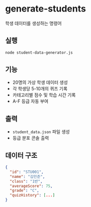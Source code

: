 # generate-students

학생 데이터를 생성하는 명령어

## 실행
```bash
node student-data-generator.js
```

## 기능
- 20명의 가상 학생 데이터 생성
- 각 학생당 5-10개의 퀴즈 기록
- 카테고리별 점수 및 학습 시간 기록
- A-F 등급 자동 부여

## 출력
- `student_data.json` 파일 생성
- 등급 분포 콘솔 출력

## 데이터 구조
```json
{
  "id": "STU001",
  "name": "김민준",
  "class": "1반",
  "averageScore": 75,
  "grade": "C",
  "quizHistory": [...]
}
```